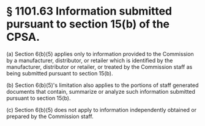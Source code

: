 # § 1101.63   Information submitted pursuant to section 15(b) of the CPSA.

(a) Section 6(b)(5) applies only to information provided to the Commission by a manufacturer, distributor, or retailer which is identified by the manufacturer, distributor or retailer, or treated by the Commission staff as being submitted pursuant to section 15(b).


(b) Section 6(b)(5)'s limitation also applies to the portions of staff generated documents that contain, summarize or analyze such information submitted pursuant to section 15(b).


(c) Section 6(b)(5) does not apply to information independently obtained or prepared by the Commission staff.




